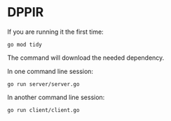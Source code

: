# DPPIR

If you are running it the first time:

```
go mod tidy
```

The command will download the needed dependency.

In one command line session: 

```
go run server/server.go
```

In another command line session:

```
go run client/client.go
```
